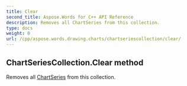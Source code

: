 ```yaml
---
title: Clear
second_title: Aspose.Words for C++ API Reference
description: Removes all ChartSeries from this collection. 
type: docs
weight: 0
url: /cpp/aspose.words.drawing.charts/chartseriescollection/clear/
---
```

## ChartSeriesCollection.Clear method


Removes all [ChartSeries](../chartseries/) from this collection.

